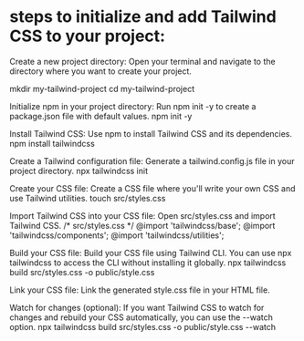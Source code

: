 #  steps to initialize and add Tailwind CSS to your project:

Create a new project directory: Open your terminal and navigate to the directory where you want to create your project.

mkdir my-tailwind-project
cd my-tailwind-project

Initialize npm in your project directory: Run npm init -y to create a package.json file with default values.
npm init -y

Install Tailwind CSS: Use npm to install Tailwind CSS and its dependencies.
npm install tailwindcss

Create a Tailwind configuration file: Generate a tailwind.config.js file in your project directory.
npx tailwindcss init

Create your CSS file: Create a CSS file where you'll write your own CSS and use Tailwind utilities.
touch src/styles.css

Import Tailwind CSS into your CSS file: Open src/styles.css and import Tailwind CSS.
/* src/styles.css */
@import 'tailwindcss/base';
@import 'tailwindcss/components';
@import 'tailwindcss/utilities';

Build your CSS file: Build your CSS file using Tailwind CLI. You can use npx tailwindcss to access the CLI without installing it globally.
npx tailwindcss build src/styles.css -o public/style.css

Link your CSS file: Link the generated style.css file in your HTML file.
<!-- public/index.html -->
<!DOCTYPE html>
<html lang="en">
<head>
  <meta charset="UTF-8">
  <meta name="viewport" content="width=device-width, initial-scale=1.0">
  <title>My Tailwind Project</title>
  <link href="style.css" rel="stylesheet">
</head>
<body>
  <!-- Your HTML content here -->
</body>
</html>

Watch for changes (optional): If you want Tailwind CSS to watch for changes and rebuild your CSS automatically, you can use the --watch option.
npx tailwindcss build src/styles.css -o public/style.css --watch


